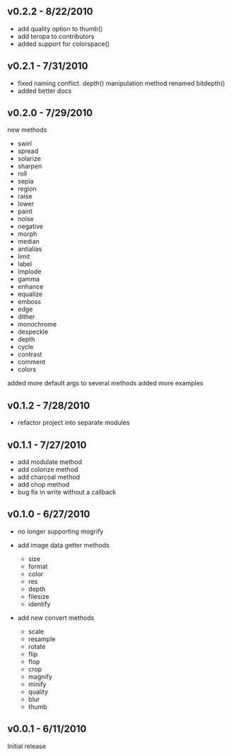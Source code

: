 
## v0.2.2 - 8/22/2010

  * add quality option to thumb()
  * add teropa to contributors
  * added support for colorspace()

## v0.2.1 - 7/31/2010

  * fixed naming conflict. depth() manipulation method renamed bitdepth() 
  * added better docs

## v0.2.0 - 7/29/2010

new methods
 
  - swirl 
  - spread 
  - solarize 
  - sharpen 
  - roll 
  - sepia 
  - region 
  - raise 
  - lower 
  - paint 
  - noise 
  - negative 
  - morph 
  - median 
  - antialias 
  - limit 
  - label 
  - implode
  - gamma
  - enhance 
  - equalize 
  - emboss
  - edge
  - dither
  - monochrome
  - despeckle 
  - depth 
  - cycle 
  - contrast 
  - comment 
  - colors 

added more default args to several methods
added more examples


## v0.1.2 - 7/28/2010

  * refactor project into separate modules


## v0.1.1 - 7/27/2010

  * add modulate method
  * add colorize method
  * add charcoal method
  * add chop method
  * bug fix in write without a callback


## v0.1.0 - 6/27/2010

  * no longer supporting mogrify
  * add image data getter methods

    * size
    * format
    * color
    * res
    * depth
    * filesize
    * identify

  * add new convert methods

    * scale
    * resample
    * rotate
    * flip
    * flop
    * crop
    * magnify
    * minify
    * quality
    * blur
    * thumb


## v0.0.1 - 6/11/2010
Initial release
